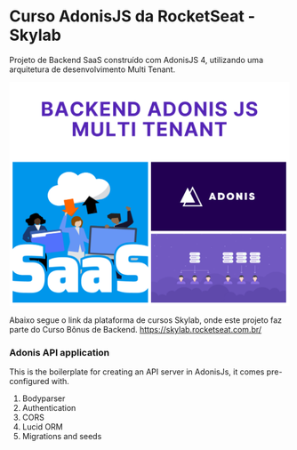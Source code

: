 # Curso AdonisJS da RocketSeat - Skylab

Projeto de Backend SaaS construído com AdonisJS 4, utilizando uma arquitetura de desenvolvimento Multi Tenant.

<p align="center">
  <img src="Backend_AdonisJS_multi_tenant.png" alt="AdonisJS API" width="800">
</p>

Abaixo segue o link da plataforma de cursos Skylab, onde este projeto faz parte do Curso Bônus de Backend.
https://skylab.rocketseat.com.br/

### Adonis API application

This is the boilerplate for creating an API server in AdonisJs, it comes pre-configured with.

1. Bodyparser
2. Authentication
3. CORS
4. Lucid ORM
5. Migrations and seeds
